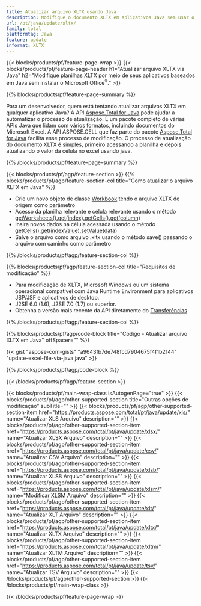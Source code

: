 ```yaml
---
title: Atualizar arquivo XLTX usando Java
description: Modifique o documento XLTX em aplicativos Java sem usar o Microsoft Excel. Otimize o código para a maneira mais rápida de escrever e editar o arquivo excel em java.
url: /pt/java/update/xltx/
family: total
platformtag: Java
feature: update
informat: XLTX
---
```

{{< blocks/products/pf/feature-page-wrap >}}
{{< blocks/products/pf/feature-page-header h1="Atualizar arquivo XLTX via Java" h2="Modifique planilhas XLTX por meio de seus aplicativos baseados em Java sem instalar o Microsoft Office<sup>&reg;</sup>." >}}

{{% blocks/products/pf/feature-page-summary %}}

Para um desenvolvedor, quem está tentando atualizar arquivos XLTX em qualquer aplicativo Java? A API [Aspose.Total for Java](https://products.aspose.com/total/java/) pode ajudar a automatizar o processo de atualização. É um pacote completo de várias APIs Java que lidam com vários formatos, incluindo documentos do Microsoft Excel. A API ASPOSE.CELL que faz parte do pacote [Aspose.Total for Java](https://products.aspose.com/total/java/) facilita esse processo de modificação. O processo de atualização do documento XLTX é simples, primeiro acessando a planilha e depois atualizando o valor da célula no excel usando java.

{{% /blocks/products/pf/feature-page-summary %}}

{{< blocks/products/pf/agp/feature-section >}}
{{% blocks/products/pf/agp/feature-section-col title="Como atualizar o arquivo XLTX em Java" %}}

- Crie um novo objeto de classe [Workbook](https://reference.aspose.com/cells/java/com.aspose.cells/Workbook) tendo o arquivo XLTX de origem como parâmetro
- Acesso da planilha relevante e célula relevante usando o método [getWorksheets().get(index).getCells().get(column)](https://reference.aspose.com/cells/java/com.aspose.cells/cells#Item%20(int))
- Insira novos dados na célula acessada usando o método [getCells().get(indexValue).setValue(data)](https://reference.aspose.com/cells/java/com.aspose.cells/cell#Value)
- Salve o arquivo como arquivo .xltx usando o método save() passando o arquivo com caminho como parâmetro

{{% /blocks/products/pf/agp/feature-section-col %}}

{{% blocks/products/pf/agp/feature-section-col title="Requisitos de modificação" %}}

- Para modificação de XLTX, Microsoft Windows ou um sistema operacional compatível com Java Runtime Environment para aplicativos JSP/JSF e aplicativos de desktop.
- J2SE 6.0 (1.6), J2SE 7.0 (1.7) ou superior.
- Obtenha a versão mais recente da API diretamente do [Transferências](https://docs.aspose.com/cells/java/installation/)

{{% /blocks/products/pf/agp/feature-section-col %}}

{{% blocks/products/pf/agp/code-block title="Código - Atualizar arquivo XLTX em Java" offSpacer="" %}}

{{< gist "aspose-com-gists" "a9643fb7de748fcd7904675f4f1b2144" "update-excel-file-via-java.java" >}}

{{% /blocks/products/pf/agp/code-block %}}

{{< /blocks/products/pf/agp/feature-section >}}

{{< blocks/products/pf/main-wrap-class isAutogenPage="true" >}}
{{< blocks/products/pf/agp/other-supported-section title="Outras opções de modificação" subTitle="" >}}
{{< blocks/products/pf/agp/other-supported-section-item href="https://products.aspose.com/total/pt/java/update/xls/" name="Atualizar XLS Arquivo" description="" >}}
{{< blocks/products/pf/agp/other-supported-section-item href="https://products.aspose.com/total/pt/java/update/xlsx/" name="Atualizar XLSX Arquivo" description="" >}}
{{< blocks/products/pf/agp/other-supported-section-item href="https://products.aspose.com/total/pt/java/update/csv/" name="Atualizar CSV Arquivo" description="" >}}
{{< blocks/products/pf/agp/other-supported-section-item href="https://products.aspose.com/total/pt/java/update/xlsb/" name="Atualizar XLSB Arquivo" description="" >}}
{{< blocks/products/pf/agp/other-supported-section-item href="https://products.aspose.com/total/pt/java/update/xlsm/" name="Modificar XLSM Arquivo" description="" >}}
{{< blocks/products/pf/agp/other-supported-section-item href="https://products.aspose.com/total/pt/java/update/xlt/" name="Atualizar XLT Arquivo" description="" >}}
{{< blocks/products/pf/agp/other-supported-section-item href="https://products.aspose.com/total/pt/java/update/xltx/" name="Atualizar XLTX Arquivo" description="" >}}
{{< blocks/products/pf/agp/other-supported-section-item href="https://products.aspose.com/total/pt/java/update/xltm/" name="Atualizar XLTM Arquivo" description="" >}}
{{< blocks/products/pf/agp/other-supported-section-item href="https://products.aspose.com/total/pt/java/update/tsv/" name="Atualizar TSV Arquivo" description="" >}}
{{< /blocks/products/pf/agp/other-supported-section >}}
{{< /blocks/products/pf/main-wrap-class >}}

{{< /blocks/products/pf/feature-page-wrap >}}
